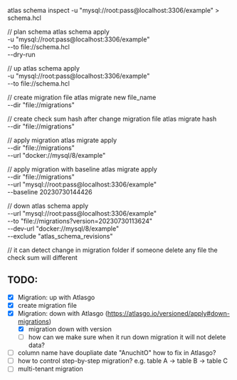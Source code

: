 atlas schema inspect -u "mysql://root:pass@localhost:3306/example" > schema.hcl

// plan schema
atlas schema apply \
  -u "mysql://root:pass@localhost:3306/example" \
  --to file://schema.hcl \
  --dry-run

// up
atlas schema apply \
  -u "mysql://root:pass@localhost:3306/example" \
  --to file://schema.hcl

// create migration file
atlas migrate new file_name \
	--dir "file://migrations"

// create check sum hash after change migration file
atlas migrate hash \
  --dir "file://migrations"

// apply migration
atlas migrate apply \
  --dir "file://migrations" \
  --url "docker://mysql/8/example"

// apply migration with baseline
atlas migrate apply \
  --dir "file://migrations" \
  --url "mysql://root:pass@localhost:3306/example" \
	--baseline 20230730144426

// down
atlas schema apply \
  --url "mysql://root:pass@localhost:3306/example" \
  --to "file://migrations?version=20230730113624" \
  --dev-url "docker://mysql/8/example" \
  --exclude "atlas_schema_revisions"


// it can detect change in migration folder if someone delete any file
the check sum will different
## TODO:
- [x] Migration: up with Atlasgo
- [x] create migration file
- [x] Migration: down with Atlasgo (https://atlasgo.io/versioned/apply#down-migrations)
	- [x] migration down with version
	- [ ] how can we make sure when it run down migration it will not delete data?
- [ ] column name have doupliate date "AnuchitO" how to fix in Atlasgo?
- [ ] how to control step-by-step migration? e.g. table A -> table B -> table C
- [ ] multi-tenant migration